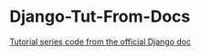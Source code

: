 # Django-Tut-From-Docs
[Tutorial series code from the official Django doc](https://docs.djangoproject.com/en/4.1/intro/)